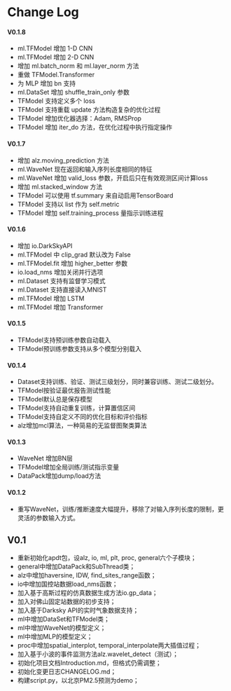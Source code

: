 # Change Log

#### V0.1.8
- ml.TFModel 增加 1-D CNN
- ml.TFModel 增加 2-D CNN
- 增加 ml.batch_norm 和 ml.layer_norm 方法
- 重做 TFModel.Transformer
- 为 MLP 增加 bn 支持
- ml.DataSet 增加 shuffle_train_only 参数
- TFModel 支持定义多个 loss
- TFModel 支持重载 update 方法构造复杂的优化过程
- TFModel 增加优化器选择：Adam, RMSProp
- TFModel 增加 iter_do 方法，在优化过程中执行指定操作

#### V0.1.7
- 增加 alz.moving_prediction 方法
- ml.WaveNet 现在返回和输入序列长度相同的特征
- ml.WaveNet 增加 valid_loss 参数，开启后只在有效观测区间计算loss
- 增加 ml.stacked_window 方法
- TFModel 可以使用 tf.summary 来自动启用TensorBoard
- TFModel 支持以 list 作为 self.metric
- TFModel 增加 self.training_process 量指示训练进程

#### V0.1.6
- 增加 io.DarkSkyAPI
- ml.TFModel 中 clip_grad 默认改为 False
- ml.TFModel.fit 增加 higher_better 参数
- io.load_nms 增加关闭并行选项
- ml.Dataset 支持有监督学习模式
- ml.Dataset 支持直接读入MNIST
- ml.TFModel 增加 LSTM
- ml.TFModel 增加 Transformer

#### V0.1.5
- TFModel支持预训练参数自动载入
- TFModel预训练参数支持从多个模型分别载入

#### V0.1.4
- Dataset支持训练、验证、测试三级划分，同时兼容训练、测试二级划分。
- TFModel按验证最优报告测试性能
- TFModel默认总是保存模型
- TFModel支持自动重复训练，计算置信区间
- TFModel支持自定义不同的优化目标和评价指标
- alz增加mcl算法，一种简易的无监督图聚类算法

#### V0.1.3
- WaveNet 增加BN层
- TFModel增加全局训练/测试指示变量
- DataPack增加dump/load方法

#### V0.1.2
- 重写WaveNet，训练/推断速度大幅提升，移除了对输入序列长度的限制，更灵活的参数输入方式。

## V0.1

- 重新初始化apdt包，设alz, io, ml, plt, proc, general六个子模块；
- general中增加DataPack和SubThread类；
- alz中增加haversine, IDW, find_sites_range函数；
- io中增加国控站数据load_nms函数；
- 加入基于高斯过程的仿真数据生成方法io.gp_data；
- 加入对佛山固定站数据的初步支持；
- 加入基于Darksky API的实时气象数据支持；
- ml中增加DataSet和TFModel类；
- ml中增加WaveNet的模型定义；
- ml中增加MLP的模型定义；
- proc中增加spatial_interplot, temporal_interpolate两大插值过程；
- 加入基于小波的事件监测方法alz.wavelet_detect（测试）；
- 初始化项目文档Introduction.md，但格式仍需调整；
- 初始化变更日志CHANGELOG.md；
- 构建script.py，以北京PM2.5预测为demo；
